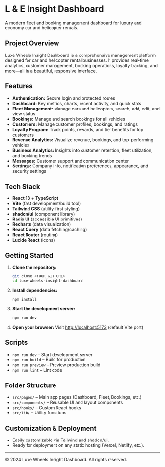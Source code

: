 # L & E Insight Dashboard

A modern fleet and booking management dashboard for luxury and economy car and helicopter rentals.

## Project Overview

Luxe Wheels Insight Dashboard is a comprehensive management platform designed for car and helicopter rental businesses. It provides real-time analytics, customer management, booking operations, loyalty tracking, and more—all in a beautiful, responsive interface.

## Features

- **Authentication:** Secure login and protected routes
- **Dashboard:** Key metrics, charts, recent activity, and quick stats
- **Fleet Management:** Manage cars and helicopters, search, add, edit, and view status
- **Bookings:** Manage and search bookings for all vehicles
- **Customers:** Manage customer profiles, bookings, and ratings
- **Loyalty Program:** Track points, rewards, and tier benefits for top customers
- **Revenue Analytics:** Visualize revenue, bookings, and top-performing vehicles
- **Business Analytics:** Insights into customer retention, fleet utilization, and booking trends
- **Messages:** Customer support and communication center
- **Settings:** Company info, notification preferences, appearance, and security settings

## Tech Stack

- **React 18** + **TypeScript**
- **Vite** (fast development/build tool)
- **Tailwind CSS** (utility-first styling)
- **shadcn/ui** (component library)
- **Radix UI** (accessible UI primitives)
- **Recharts** (data visualization)
- **React Query** (data fetching/caching)
- **React Router** (routing)
- **Lucide React** (icons)

## Getting Started

1. **Clone the repository:**
   ```sh
   git clone <YOUR_GIT_URL>
   cd luxe-wheels-insight-dashboard
   ```
2. **Install dependencies:**
   ```sh
   npm install
   ```
3. **Start the development server:**
   ```sh
   npm run dev
   ```
4. **Open your browser:**
   Visit [http://localhost:5173](http://localhost:5173) (default Vite port)

## Scripts

- `npm run dev` – Start development server
- `npm run build` – Build for production
- `npm run preview` – Preview production build
- `npm run lint` – Lint code

## Folder Structure

- `src/pages/` – Main app pages (Dashboard, Fleet, Bookings, etc.)
- `src/components/` – Reusable UI and layout components
- `src/hooks/` – Custom React hooks
- `src/lib/` – Utility functions

## Customization & Deployment

- Easily customizable via Tailwind and shadcn/ui.
- Ready for deployment on any static hosting (Vercel, Netlify, etc.).

---

© 2024 Luxe Wheels Insight Dashboard. All rights reserved.
